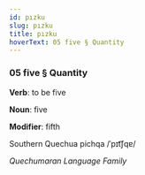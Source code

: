 ```yaml
---
id: pızku
slug: pızku
title: pızku
hoverText: 05 five § Quantity
---
```


### 05 five § Quantity

**Verb**: to be five

**Noun**: five

**Modifier**: fifth

Southern Quechua pichqa /ˈpɪt͡ʃqɐ/

*Quechumaran Language Family*